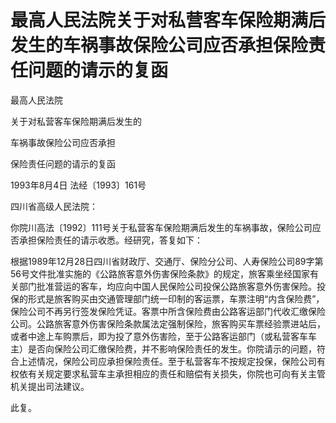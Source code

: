 # 最高人民法院关于对私营客车保险期满后发生的车祸事故保险公司应否承担保险责任问题的请示的复函

<!-- INFO END -->

最高人民法院

关于对私营客车保险期满后发生的

车祸事故保险公司应否承担

保险责任问题的请示的复函

1993年8月4日 法经〔1993〕161号

四川省高级人民法院：

你院川高法〔1992〕111号关于私营客车保险期满后发生的车祸事故，保险公司应否承担保险责任的请示收悉。经研究，答复如下：

根据1989年12月28日四川省财政厅、交通厅、保险分公司、人寿保险公司89字第56号文件批准实施的《公路旅客意外伤害保险条款》的规定，旅客乘坐经国家有关部门批准营运的客车，均应向中国人民保险公司投保公路旅客意外伤害保险。投保的形式是旅客购买由交通管理部门统一印制的客运票，车票注明“内含保险费”，保险公司不再另行签发保险凭证。客票中所含保险费由公路客运部门代收汇缴保险公司。公路旅客意外伤害保险条款属法定强制保险，旅客购买车票经验票进站后，或者中途上车购票后，即为投了意外伤害险，至于公路客运部门（或私营客车车主）是否向保险公司汇缴保险费，并不影响保险责任的发生。你院请示的问题，符合上述情况，保险公司应承担保险责任。至于私营客车不按规定投保，保险公司有权依有关规定要求私营车主承担相应的责任和赔偿有关损失，你院也可向有关主管机关提出司法建议。

此复。
